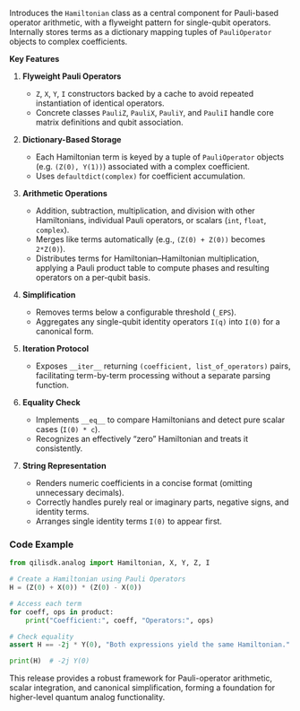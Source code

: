 Introduces the `Hamiltonian` class as a central component for Pauli-based operator arithmetic, with a flyweight pattern for single-qubit operators. Internally stores terms as a dictionary mapping tuples of `PauliOperator` objects to complex coefficients.

**Key Features**

1. **Flyweight Pauli Operators**
   - `Z`, `X`, `Y`, `I` constructors backed by a cache to avoid repeated instantiation of identical operators.
   - Concrete classes `PauliZ`, `PauliX`, `PauliY`, and `PauliI` handle core matrix definitions and qubit association.

2. **Dictionary-Based Storage**
   - Each Hamiltonian term is keyed by a tuple of `PauliOperator` objects (e.g. `(Z(0), Y(1))`) associated with a complex coefficient.
   - Uses `defaultdict(complex)` for coefficient accumulation.

3. **Arithmetic Operations**
   - Addition, subtraction, multiplication, and division with other Hamiltonians, individual Pauli operators, or scalars (`int`, `float`, `complex`).
   - Merges like terms automatically (e.g., `(Z(0) + Z(0))` becomes `2*Z(0)`).
   - Distributes terms for Hamiltonian–Hamiltonian multiplication, applying a Pauli product table to compute phases and resulting operators on a per-qubit basis.

4. **Simplification**
   - Removes terms below a configurable threshold (`_EPS`).
   - Aggregates any single-qubit identity operators `I(q)` into `I(0)` for a canonical form.

5. **Iteration Protocol**
   - Exposes `__iter__` returning `(coefficient, list_of_operators)` pairs, facilitating term-by-term processing without a separate parsing function.

6. **Equality Check**
   - Implements `__eq__` to compare Hamiltonians and detect pure scalar cases (`I(0) * c`).
   - Recognizes an effectively “zero” Hamiltonian and treats it consistently.

7. **String Representation**
   - Renders numeric coefficients in a concise format (omitting unnecessary decimals).
   - Correctly handles purely real or imaginary parts, negative signs, and identity terms.
   - Arranges single identity terms `I(0)` to appear first.

### Code Example

```python
from qilisdk.analog import Hamiltonian, X, Y, Z, I

# Create a Hamiltonian using Pauli Operators
H = (Z(0) + X(0)) * (Z(0) - X(0))

# Access each term
for coeff, ops in product:
    print("Coefficient:", coeff, "Operators:", ops)

# Check equality
assert H == -2j * Y(0), "Both expressions yield the same Hamiltonian."

print(H)  # -2j Y(0)
```

This release provides a robust framework for Pauli-operator arithmetic, scalar integration, and canonical simplification, forming a foundation for higher-level quantum analog functionality.

